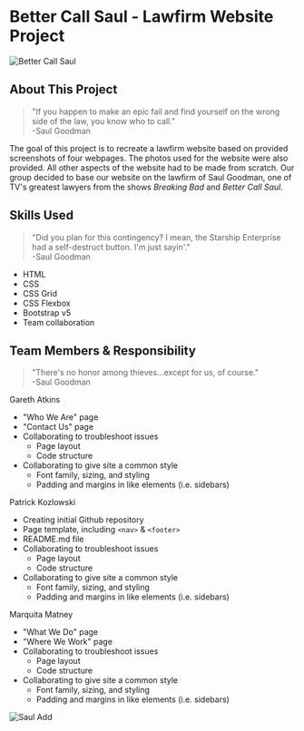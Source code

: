 # Better Call Saul - Lawfirm Website Project

![Better Call Saul](https://images.fanart.tv/bigpreview/better-call-saul-54f5f3feafb8a.png)

## About This Project

> "If you happen to make an epic fail and find yourself on the wrong side of the law, you know who to call."   
> -Saul Goodman

The goal of this project is to recreate a lawfirm website based on provided screenshots of four webpages. The photos used for the website were also provided. All other aspects of the website had to be made from scratch. Our group decided to base our website on the lawfirm of Saul Goodman, one of TV's greatest lawyers from the shows *Breaking Bad* and *Better Call Saul*. 

## Skills Used

> "Did you plan for this contingency? I mean, the Starship Enterprise had a self-destruct button. I'm just sayin'."   
> -Saul Goodman

- HTML
- CSS
- CSS Grid
- CSS Flexbox
- Bootstrap v5
- Team collaboration

## Team Members & Responsibility

> "There's no honor among thieves...except for us, of course."    
> -Saul Goodman

Gareth Atkins
- "Who We Are" page
- "Contact Us" page
- Collaborating to troubleshoot issues
  - Page layout
  - Code structure
- Collaborating to give site a common style
  - Font family, sizing, and styling
  - Padding and margins in like elements (i.e. sidebars)

Patrick Kozlowski
- Creating initial Github repository
- Page template, including `<nav>` & `<footer>`
- README.md file
- Collaborating to troubleshoot issues
  - Page layout
  - Code structure
- Collaborating to give site a common style
  - Font family, sizing, and styling
  - Padding and margins in like elements (i.e. sidebars)

Marquita Matney
- "What We Do" page
- "Where We Work" page
- Collaborating to troubleshoot issues
  - Page layout
  - Code structure
- Collaborating to give site a common style
  - Font family, sizing, and styling
  - Padding and margins in like elements (i.e. sidebars)

![Saul Add](https://www.dafont.com/forum/attach/orig/2/0/209781.jpg)
